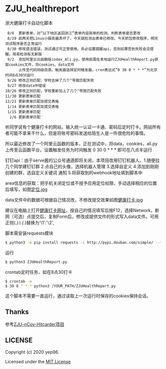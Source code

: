 # ZJU_healthreport
浙大健康打卡自动化脚本

```
 8/8  更新表单，对“以下地区返回浙江”表单内容简单的检测，判断表单是否更改
 8/29 前两天把Linux小服务器弄坏了，今天就检测出表单已修改。今天抓包修改程序，明天测试程序是否正常运行
 8/30 修改语法错误，测试通过可正常使用。务必设置提醒api，否则如果签到失败会没提醒。简易检测有无新版
 9/2  添加阿里云云函数版index_Ali.py，使用前需在本地运行ZJUHealthReport.py获取cookies文件，将cookies、data文件
      上传至代码同级目录。触发器选择定时触发器，cron表达式“0 30 0 * * *”为北京时间8点30分运行
 9/26 修改正则匹配，学校去掉了几个"导致匹配失败
 9/27 修改data中错误
10/26 修改正则匹配，学校重新加上了几个"导致匹配失败
11/30 更新表单匹配
12/21 更新表单匹配及提交表格
 1/14 更新表单匹配及提交表格
 1/15 更新表单匹配
  2/6 更新表单匹配
```

听同学说有个健康打卡的网站，输入统一认证一卡通、密码后定时打卡。网站所有者可能不拿来干什么，但是将账号密码发送给陌生人是一件很危险的事情。

所以最近修改了一个阿里云函数的版本，正在测试中，将data，cookies，ali.py上传至云函数平台，设置触发任务为时间触发 0 30 0 * * * 即可在八点半运行

钉钉api：由于serve酱的公众号通道即将关闭，本项目改用钉钉机器人。1.随便拉几个同学建钉钉群 2.点自己的头像，选择机器人管理 3.选择自定义 4.添加到刚刚创建的群，选自定义关键词 通知 5.将获取到的webhook地址填到脚本中

area信息的获取：把手机关闭定位或不授予应用定位权限，手动选择相应的位置后填写，如图<a href="https://github.com/yep96/ZJU_healthreport/raw/master/定位.jpg">定位.jpg</a>

data文件中的数据可根据自己情况改，不修改提交效果如图<a href="https://github.com/yep96/ZJU_healthreport/raw/master/健康打卡.jpg">健康打卡.jpg</a>

建议在电脑上打开<a href="https://healthreport.zju.edu.cn/ncov/wap/default/index">健康打卡网址</a>，按自己的情况填写后按F12，选择Network，断网（可选）点提交后，复制Form后，修改成提供文件的形式写入data文件。可用正则(.*):\ (.*)替换为'\1':'\2',

脚本需安装requests模块
   ```bash
   $ python3 -m pip install requests -i http://pypi.douban.com/simple/ --trusted-host pypi.douban.com
   ```

运行
   ```bash
   $ python3 ZJUHealthReport.py
   ```

crontab定时任务，如在8点30打卡
   ```bash
   $ crontab -e
   $ 30 8 * * * python3 /YOUR_PATH/ZJUHealthReport.py
   ```

这个脚本不需要一直运行，通过读取上一次运行时保存的cookies保持会话。

## Thanks
参考<a href="https://github.com/Tishacy/ZJU-nCov-Hitcarder">ZJU-nCov-Hitcarder项目</a>

## LICENSE

Copyright (c) 2020 yep96.

Licensed under the [MIT License](https://github.com/yep96/ZJU_healthreport/blob/master/LICENSE)


